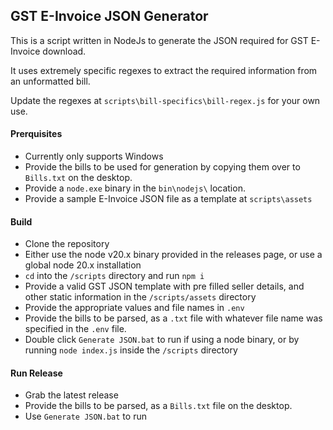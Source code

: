 ## GST E-Invoice JSON Generator

This is a script written in NodeJs to generate the JSON required for GST E-Invoice download.

It uses extremely specific regexes to extract the required information from an unformatted bill.

Update the regexes at `scripts\bill-specifics\bill-regex.js` for your own use.


#### Prerquisites
- Currently only supports Windows 
- Provide the bills to be used for generation by copying them over to `Bills.txt` on the desktop.
- Provide a `node.exe` binary in the `bin\nodejs\` location.
- Provide a sample E-Invoice JSON file as a template at `scripts\assets`

#### Build

- Clone the repository
- Either use the node v20.x binary provided in the releases page, or use a global node 20.x installation
- `cd` into the `/scripts` directory and run `npm i`
- Provide a valid GST JSON template with pre filled seller details, and other static information in the `/scripts/assets` directory
- Provide the appropriate values and file names in `.env`
- Provide the bills to be parsed, as a `.txt` file with whatever file name was specified in the `.env` file.
- Double click `Generate JSON.bat` to run if using a node binary, or by running `node index.js` inside the `/scripts` directory

#### Run Release

- Grab the latest release
- Provide the bills to be parsed, as a `Bills.txt` file on the desktop.
- Use `Generate JSON.bat` to run


